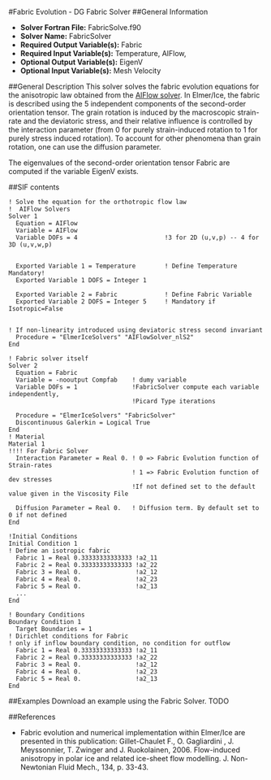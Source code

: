 #Fabric Evolution - DG Fabric Solver
##General Information
- **Solver Fortran File:** FabricSolve.f90
- **Solver Name:** FabricSolver
- **Required Output Variable(s):** Fabric
- **Required Input Variable(s):** Temperature, AIFlow,
- **Optional Output Variable(s):** EigenV
- **Optional Input Variable(s):** Mesh Velocity

##General Description
This solver solves the fabric evolution equations for the anisotropic law obtained from the [AIFlow solver](./AIFlowSolve.md). In Elmer/Ice, the fabric is described using the 5 independent components of the second-order orientation tensor. The grain rotation is induced by the macroscopic strain-rate and the deviatoric stress, and their relative influence is controlled by the interaction parameter (from 0 for purely strain-induced rotation to 1 for purely stress induced rotation). To account for other phenomena than grain rotation, one can use the diffusion parameter.

The eigenvalues of the second-order orientation tensor Fabric are computed if the variable EigenV exists.

##SIF contents
```
! Solve the equation for the orthotropic flow law
!  AIFlow Solvers
Solver 1
  Equation = AIFlow
  Variable = AIFlow
  Variable DOFs = 4                        !3 for 2D (u,v,p) -- 4 for 3D (u,v,w,p)


  Exported Variable 1 = Temperature        ! Define Temperature Mandatory!
  Exported Variable 1 DOFS = Integer 1

  Exported Variable 2 = Fabric             ! Define Fabric Variable
  Exported Variable 2 DOFS = Integer 5     ! Mandatory if Isotropic=False


! If non-linearity introduced using deviatoric stress second invariant 
  Procedure = "ElmerIceSolvers" "AIFlowSolver_nlS2"
End

! Fabric solver itself
Solver 2
  Equation = Fabric
  Variable = -nooutput Compfab    ! dumy variable
  Variable DOFs = 1               !FabricSolver compute each variable independently, 
                                  !Picard Type iterations

  Procedure = "ElmerIceSolvers" "FabricSolver"
  Discontinuous Galerkin = Logical True
End
! Material
Material 1
!!!! For Fabric Solver
  Interaction Parameter = Real 0. ! 0 => Fabric Evolution function of Strain-rates 
                                  ! 1 => Fabric Evolution function of dev stresses
                                  !If not defined set to the default value given in the Viscosity File
                                  
  Diffusion Parameter = Real 0.   ! Diffusion term. By default set to 0 if not defined
End

!Initial Conditions
Initial Condition 1
! Define an isotropic fabric
  Fabric 1 = Real 0.33333333333333 !a2_11
  Fabric 2 = Real 0.33333333333333 !a2_22
  Fabric 3 = Real 0.               !a2_12
  Fabric 4 = Real 0.               !a2_23
  Fabric 5 = Real 0.               !a2_13
  ...
End

! Boundary Conditions
Boundary Condition 1
  Target Boundaries = 1
! Dirichlet conditions for Fabric 
! only if inflow boundary condition, no condition for outflow
  Fabric 1 = Real 0.33333333333333 !a2_11
  Fabric 2 = Real 0.33333333333333 !a2_22
  Fabric 3 = Real 0.               !a2_12
  Fabric 4 = Real 0.               !a2_23
  Fabric 5 = Real 0.               !a2_13
End
```

##Examples
Download an example using the Fabric Solver. TODO

##References
- Fabric evolution and numerical implementation within Elmer/Ice are presented in this publication:
Gillet-Chaulet F., O. Gagliardini , J. Meyssonnier, T. Zwinger and J. Ruokolainen, 2006. Flow-induced anisotropy in polar ice and related ice-sheet flow modelling. J. Non-Newtonian Fluid Mech., 134, p. 33-43.
